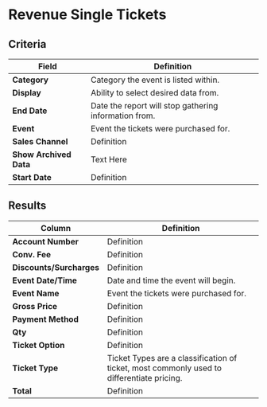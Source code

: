 # Revenue Single Tickets

## Criteria

| **Field** | **Definition** |
| --- | --- |
| **Category** | Category the event is listed within. |
| **Display** | Ability to select desired data from. |
| **End Date** | Date the report will stop gathering information from. |
| **Event** | Event the tickets were purchased for. |
| **Sales Channel** | Definition |
| **Show Archived Data** | Text Here |
| **Start Date**  | Definition |

## Results

| **Column** | **Definition** |
| --- | --- |
| **Account Number** | Definition |
| **Conv. Fee** | Definition |
| **Discounts/Surcharges** | Definition |
| **Event Date/Time** | Date and time the event will begin. |
| **Event Name** | Event the tickets were purchased for. |
| **Gross Price** | Definition |
| **Payment Method** | Definition |
| **Qty** | Definition |
| **Ticket Option** | Definition |
| **Ticket Type** | Ticket Types are a classification of ticket, most commonly used to differentiate pricing. |
| **Total** | Definition |